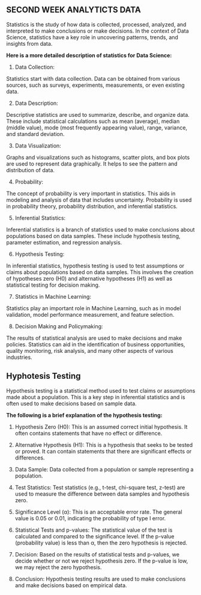 ## SECOND WEEK ANALYTICTS DATA


Statistics is the study of how data is collected, processed, analyzed, and interpreted to make conclusions or make decisions. In the context of Data Science, statistics have a key role in uncovering patterns, trends, and insights from data.

**Here is a more detailed description of statistics for Data Science:**

1. Data Collection:

Statistics start with data collection. Data can be obtained from various sources, such as surveys, experiments, measurements, or even existing data.

2. Data Description:

Descriptive statistics are used to summarize, describe, and organize data. These include statistical calculations such as mean (average), median (middle value), mode (most frequently appearing value), range, variance, and standard deviation.

3. Data Visualization:

Graphs and visualizations such as histograms, scatter plots, and box plots are used to represent data graphically. It helps to see the pattern and distribution of data.

4. Probability:

The concept of probability is very important in statistics. This aids in modeling and analysis of data that includes uncertainty. Probability is used in probability theory, probability distribution, and inferential statistics.

5. Inferential Statistics:

Inferential statistics is a branch of statistics used to make conclusions about populations based on data samples. These include hypothesis testing, parameter estimation, and regression analysis.

6. Hypothesis Testing:

In inferential statistics, hypothesis testing is used to test assumptions or claims about populations based on data samples. This involves the creation of hypotheses zero (H0) and alternative hypotheses (H1) as well as statistical testing for decision making.

7. Statistics in Machine Learning:

Statistics play an important role in Machine Learning, such as in model validation, model performance measurement, and feature selection.

8. Decision Making and Policymaking:

The results of statistical analysis are used to make decisions and make policies. Statistics can aid in the identification of business opportunities, quality monitoring, risk analysis, and many other aspects of various industries.



## Hyphotesis Testing  

Hypothesis testing is a statistical method used to test claims or assumptions made about a population. This is a key step in inferential statistics and is often used to make decisions based on sample data.


**The following is a brief explanation of the hypothesis testing:**

1.	Hypothesis Zero (H0): This is an assumed correct initial hypothesis. It often contains statements that have no effect or difference.

2.	Alternative Hypothesis (H1): This is a hypothesis that seeks to be tested or proved. It can contain statements that there are significant effects or differences.

3.	Data Sample: Data collected from a population or sample representing a population.

4.	Test Statistics: Test statistics (e.g., t-test, chi-square test, z-test) are used to measure the difference between data samples and hypothesis zero.

5.	Significance Level (α): This is an acceptable error rate. The general value is 0.05 or 0.01, indicating the probability of type I error.

6.	Statistical Tests and p-values: The statistical value of the test is calculated and compared to the significance level. If the p-value (probability value) is less than α, then the zero hypothesis is rejected.

7.	Decision: Based on the results of statistical tests and p-values, we decide whether or not we reject hypothesis zero. If the p-value is low, we may reject the zero hypothesis.

8.	Conclusion: Hypothesis testing results are used to make conclusions and make decisions based on empirical data.




